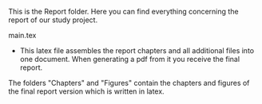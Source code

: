 This is the Report folder. Here you can find everything concerning the report of our study project.
  
main.tex
* This latex file assembles the report chapters and all additional files into one document. When generating a pdf from it you receive the final report.
  
The folders "Chapters" and "Figures" contain the chapters and figures of the final report version which is written in latex.
  
